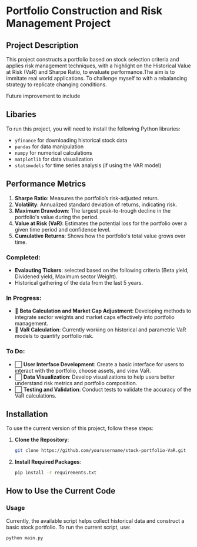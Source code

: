 # Portfolio Construction and Risk Management Project 

## Project Description
This project constructs a portfolio based on stock selection criteria and applies risk management techniques, with a highlight on the Historical Value at Risk (VaR) and Sharpe Ratio, to evaluate performance.The aim is to immitate real world applications. To challenge myself to with a rebalancing strategy to replicate changing conditions. 


Future improvement to include

## Libaries
To run this project, you will need to install the following Python libraries:
- `yfinance` for downloading historical stock data
- `pandas` for data manipulation
- `numpy` for numerical calculations
- `matplotlib` for data visualization
- `statsmodels` for time series analysis (if using the VAR model)



 ## Performance Metrics

1. **Sharpe Ratio**: Measures the portfolio’s risk-adjusted return.
2. **Volatility**: Annualized standard deviation of returns, indicating risk.
3. **Maximum Drawdown**: The largest peak-to-trough decline in the portfolio's value during the period.
4. **Value at Risk (VaR)**: Estimates the potential loss for the portfolio over a given time period and confidence level.
5. **Cumulative Returns**: Shows how the portfolio's total value grows over time.
   
### Completed:
- **Evalauting Tickers**: selected based on the following criteria (Beta yield, Dividened yield, Maximum sector Weight).
- Historical gathering of the data from the last 5 years. 
  



### In Progress:
- 🔄 **Beta Calculation and Market Cap Adjustment**: Developing methods to integrate sector weights and market caps effectively into portfolio management.
- 🔄 **VaR Calculation**: Currently working on historical and parametric VaR models to quantify portfolio risk.

### To Do:
- ⬜ **User Interface Development**: Create a basic interface for users to interact with the portfolio, choose assets, and view VaR.
- ⬜ **Data Visualization**: Develop visualizations to help users better understand risk metrics and portfolio composition.
- ⬜ **Testing and Validation**: Conduct tests to validate the accuracy of the VaR calculations.

## Installation
To use the current version of this project, follow these steps:

1. **Clone the Repository**:
    ```bash
    git clone https://github.com/yourusername/stock-portfolio-VaR.git
    ```
2. **Install Required Packages**:
    ```bash
    pip install -r requirements.txt
    ```
   
## How to Use the Current Code
### Usage
Currently, the available script helps collect historical data and construct a basic stock portfolio. To run the current script, use:
```bash
python main.py


